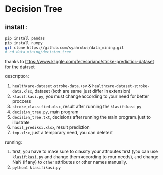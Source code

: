 # Decision Tree

## install :

```bash
pip install pandas
pip install numpy
git clone https://github.com/syahrolus/data_mining.git
# cd data_mining/decision_tree
```

thanks to https://www.kaggle.com/fedesoriano/stroke-prediction-dataset for the dataset

description:

1. `healthcare-dataset-stroke-data.csv` & `healthcare-dataset-stroke-data.xlsx`, dataset (both are same, just differ in extension)
2. `klasifikasi.py`, you must change according to your need for better proccess
3. `stroke_classified.xlsx`, result after running the `klasifikasi.py` 
4. `decision_tree.py`, main program
5. `decision_tree.txt`, decisions after running the main program, just to illustrate
6. `hasil_prediksi.xlsx`, result prediction
7. `tmp.xlsx`, just a temporary need, you can delete it

running:

1. first, you have to make sure to classify your attributes first (you can use `klasifikasi.py` and change them according to your needs), and change NaN (if any) to `other` attributes or other names manually.
2. ```python3 klasifikasi.py``` 